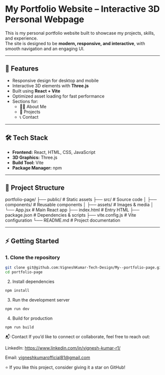 # My Portfolio Website – Interactive 3D Personal Webpage

This is my personal portfolio website built to showcase my projects, skills, and experience.  
The site is designed to be **modern, responsive, and interactive**, with smooth navigation and an engaging UI.

---

## 🚀 Features
- Responsive design for desktop and mobile
- Interactive 3D elements with **Three.js**
- Built using **React + Vite**
- Optimized asset loading for fast performance
- Sections for:
  - 👨‍💻 About Me
  - 📂 Projects
  - 📞 Contact

---

## 🛠️ Tech Stack
- **Frontend:** React, HTML, CSS, JavaScript  
- **3D Graphics:** Three.js  
- **Build Tool:** Vite  
- **Package Manager:** npm  

---

## 📂 Project Structure
portfolio-page/
├── public/ # Static assets
├── src/ # Source code
│ ├── components/ # Reusable components
│ ├── assets/ # Images & media
│ └── App.jsx # Main React app
├── index.html # Entry HTML
├── package.json # Dependencies & scripts
├── vite.config.js # Vite configuration
└── README.md # Project documentation

---

## ⚡ Getting Started

### 1. Clone the repository

```bash
git clone git@github.com:VigneshKumar-Tech-Design/My--portfolio-page.git
cd portfolio-page
```

2. Install dependencies
```bash
npm install
```
3. Run the development server
```bash
npm run dev
```

4. Build for production
```bash
npm run build
```

📬 Contact
If you’d like to connect or collaborate, feel free to reach out:

LinkedIn: https://www.linkedin.com/in/vignesh-kumar-r1/

Email: vigneshkumarofficial81@gmail.com

⭐ If you like this project, consider giving it a star on GitHub!
